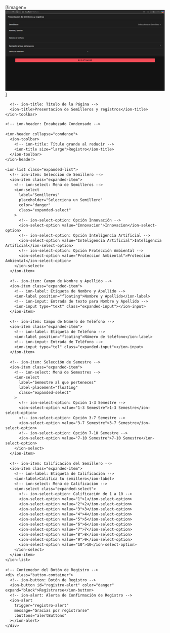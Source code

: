 [!imagen=  ![alt](pantalla10_componentes.png) ]
<ion-page>

  <!-- ion-page: Página Principal -->
  <ion-header :translucent="true">
    <ion-toolbar>

      <!-- ion-title: Título de la Página -->
      <ion-title>Presentacion de Semilleros y registros</ion-title>
    </ion-toolbar>

  </ion-header>

  <ion-content :fullscreen="true">

    <!-- ion-header: Encabezado Condensado -->

    <ion-header collapse="condense">
      <ion-toolbar>
        <!-- ion-title: Título grande al reducir -->
        <ion-title size="large">Registro</ion-title>
      </ion-toolbar>
    </ion-header>

    <ion-list class="expanded-list">
      <!-- ion-item: Selección de Semillero -->
      <ion-item class="expanded-item">
        <!-- ion-select: Menú de Semilleros -->
        <ion-select
          label="Semilleros"
          placeholder="Selecciona un Semillero"
          color="danger"
          class="expanded-select"
        >
          <!-- ion-select-option: Opción Innovación -->
          <ion-select-option value="Innovacion">Innovacion</ion-select-option>
          <!-- ion-select-option: Opción Inteligencia Artificial -->
          <ion-select-option value="Inteligencia Artificial">Inteligencia Artificial</ion-select-option>
          <!-- ion-select-option: Opción Protección Ambiental -->
          <ion-select-option value="Proteccion Ambiental">Proteccion Ambiental</ion-select-option>
        </ion-select>
      </ion-item>

      <!-- ion-item: Campo de Nombre y Apellido -->
      <ion-item class="expanded-item">
        <!-- ion-label: Etiqueta de Nombre y Apellido -->
        <ion-label position="floating">Nombre y Apellido</ion-label>
        <!-- ion-input: Entrada de texto para Nombre y Apellido -->
        <ion-input type="text" class="expanded-input"></ion-input>
      </ion-item>

      <!-- ion-item: Campo de Número de Teléfono -->
      <ion-item class="expanded-item">
        <!-- ion-label: Etiqueta de Teléfono -->
        <ion-label position="floating">Número de teléfono</ion-label>
        <!-- ion-input: Entrada de Teléfono -->
        <ion-input type="tel" class="expanded-input"></ion-input>
      </ion-item>

      <!-- ion-item: Selección de Semestre -->
      <ion-item class="expanded-item">
        <!-- ion-select: Menú de Semestres -->
        <ion-select
          label="Semestre al que perteneces"
          label-placement="floating"
          class="expanded-select"
        >
          <!-- ion-select-option: Opción 1-3 Semestre -->
          <ion-select-option value="1-3 Semestre">1-3 Semestre</ion-select-option>
          <!-- ion-select-option: Opción 3-7 Semestre -->
          <ion-select-option value="3-7 Semestre">3-7 Semestre</ion-select-option>
          <!-- ion-select-option: Opción 7-10 Semestre -->
          <ion-select-option value="7-10 Semestre">7-10 Semestre</ion-select-option>
        </ion-select>
      </ion-item>

      <!-- ion-item: Calificación del Semillero -->
      <ion-item class="expanded-item">
        <!-- ion-label: Etiqueta de Calificación -->
        <ion-label>Califica tu semillero</ion-label>
        <!-- ion-select: Menú de Calificación -->
        <ion-select class="expanded-select">
          <!-- ion-select-option: Calificación de 1 a 10 -->
          <ion-select-option value="1">1</ion-select-option>
          <ion-select-option value="2">2</ion-select-option>
          <ion-select-option value="3">3</ion-select-option>
          <ion-select-option value="4">4</ion-select-option>
          <ion-select-option value="5">5</ion-select-option>
          <ion-select-option value="6">6</ion-select-option>
          <ion-select-option value="7">7</ion-select-option>
          <ion-select-option value="8">8</ion-select-option>
          <ion-select-option value="9">9</ion-select-option>
          <ion-select-option value="10">10</ion-select-option>
        </ion-select>
      </ion-item>
    </ion-list>

    <!-- Contenedor del Botón de Registro -->
    <div class="button-container">
      <!-- ion-button: Botón de Registro -->
      <ion-button id="registro-alert" color="danger" expand="block">Registrarse</ion-button>
      <!-- ion-alert: Alerta de Confirmación de Registro -->
      <ion-alert
        trigger="registro-alert"
        message="Gracias por registrarse"
        :buttons="alertButtons"
      ></ion-alert>
    </div>
  </ion-content>
</ion-page>


